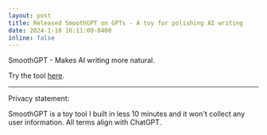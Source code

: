 ```yaml
---
layout: post
title: Released SmoothGPT on GPTs - A toy for polishing AI writing
date: 2024-1-10 16:11:00-0400
inline: false
---
```


SmoothGPT - Makes AI writing more natural.

Try the tool [here](https://chat.openai.com/g/g-VaHK1VAMY-smoothgpt).

***

Privacy statement:

SmoothGPT is a toy tool I built in less 10 minutes and it won't collect any user information. All terms align with ChatGPT.